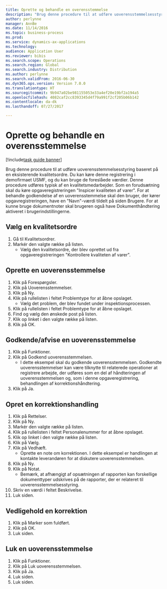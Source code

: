```yaml
--- 
title: Oprette og behandle en overensstemmelse
description: "Brug denne procedure til at udføre uoverensstemmelsesstyring baseret på en eksisterende kvalitetsordre."
author: perlynne
manager: AnnBe
ms.date: 11/14/2016
ms.topic: business-process
ms.prod: 
ms.service: dynamics-ax-applications
ms.technology: 
audience: Application User
ms.reviewer: bibis
ms.search.scope: Operations
ms.search.region: Global
ms.search.industry: Distribution
ms.author: perlynne
ms.search.validFrom: 2016-06-30
ms.dyn365.ops.version: Version 7.0.0
ms.translationtype: HT
ms.sourcegitcommit: 9b947a02be981155053e33a4ef20e19bf2a194a5
ms.openlocfilehash: 4082caf2cc8393345d4f79a991f2cf205b06b142
ms.contentlocale: da-dk
ms.lasthandoff: 07/27/2017

---
```

# <a name="create-and-process-a-conformance"></a>Oprette og behandle en overensstemmelse

[!include[task guide banner](../../includes/task-guide-banner.md)]

Brug denne procedure til at udføre uoverensstemmelsesstyring baseret på en eksisterende kvalitetsordre. Du kan køre denne registrering i demofirmaet USMF, og du kan bruge de foreslåede værdier. Denne procedure udføres typisk af en kvalitetsmedarbejder.  Som en forudsætning skal du køre opgaveregistreringen "Inspicer kvaliteten af varer". For at behandle godkendelse af en uoverensstemmelse skal den bruger, der kører opgavregistreringen, have en "Navn"-værdi tildelt på siden Brugere. For at kunne bruge dokumentnoter skal brugeren også have Dokumenthåndtering aktiveret i brugerindstillingerne. 


## <a name="select-a-quality-order"></a>Vælg en kvalitetsordre
1. Gå til Kvalitetsordrer.
2. Markér den valgte række på listen.
    * Vælg den kvalitetsordre, der blev oprettet ud fra opgaveregistreringen "Kontrollere kvaliteten af varer".  

## <a name="create-a-nonconformance"></a>Oprette en uoverensstemmelse
1. Klik på Forespørgsler.
2. Klik på Uoverensstemmelser.
3. Klik på Ny.
4. Klik på rullelisten i feltet Problemtype for at åbne opslaget.
    * Vælg det problem, der blev fundet under inspektionsprocessen.  
5. Klik på rullelisten i feltet Problemtype for at åbne opslaget.
6. Find og vælg den ønskede post på listen.
7. Klik op linket i den valgte række på listen.
8. Klik på OK.

## <a name="approvereject-a-nonconformance"></a>Godkende/afvise en uoverensstemmelse
1. Klik på Funktioner.
2. Klik på Godkend uoverensstemmelsen.
    * I dette eksempel skal du godkende uoverensstemmelsen. Godkendte uoverensstemmelser kan være tilknytte til relaterede operationer at registrere arbejde, der udføres som en del af håndteringen af uoverensstemmelsen og, som i denne opgaveregistrering, behandlingen af korrektionshåndtering.  
3. Klik på Ja.

## <a name="create-a-correction-action"></a>Opret en korrektionshandling
1. Klik på Rettelser.
2. Klik på Ny.
3. Markér den valgte række på listen.
4. Klik på rullelisten i feltet Personalenummer for at åbne opslaget.
5. Klik op linket i den valgte række på listen.
6. Klik på Vælg.
7. Klik på Vedhæft.
    * Oprette en note om korrektionen. I dette eksempel er handlingen at kontakte leverandøren for at diskutere uoverensstemmelsen.  
8. Klik på Ny.
9. Klik på Notat.
    * Bemærk, at afhængigt af opsætningen af rapporten kan forskellige dokumenttyper udskrives på de rapporter, der er relateret til uoverensstemmelsesstyring.  
10. Skriv en værdi i feltet Beskrivelse.
11. Luk siden.

## <a name="maintain-a-correction"></a>Vedligehold en korrektion
1. Klik på Marker som fuldført.
2. Klik på OK.
3. Luk siden.

## <a name="close-a-nonconformance"></a>Luk en uoverensstemmelse
1. Klik på Funktioner.
2. Klik på Luk uoverensstemmelsen.
3. Klik på Ja.
4. Luk siden.
5. Luk siden.


